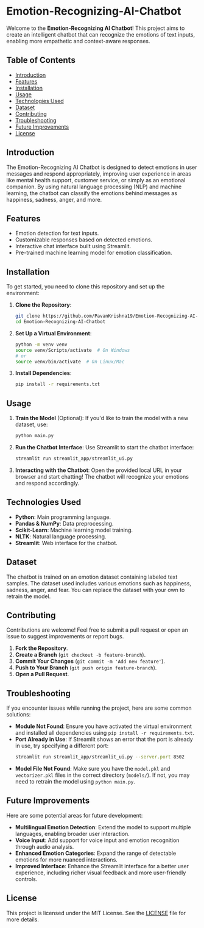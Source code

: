 # Emotion-Recognizing-AI-Chatbot

Welcome to the **Emotion-Recognizing AI Chatbot**! This project aims to create an intelligent chatbot that can recognize the emotions of text inputs, enabling more empathetic and context-aware responses.

## Table of Contents
- [Introduction](#introduction)
- [Features](#features)
- [Installation](#installation)
- [Usage](#usage)
- [Technologies Used](#technologies-used)
- [Dataset](#dataset)
- [Contributing](#contributing)
- [Troubleshooting](#troubleshooting)
- [Future Improvements](#future-improvements)
- [License](#license)

## Introduction
The Emotion-Recognizing AI Chatbot is designed to detect emotions in user messages and respond appropriately, improving user experience in areas like mental health support, customer service, or simply as an emotional companion. By using natural language processing (NLP) and machine learning, the chatbot can classify the emotions behind messages as happiness, sadness, anger, and more.

## Features
- Emotion detection for text inputs.
- Customizable responses based on detected emotions.
- Interactive chat interface built using Streamlit.
- Pre-trained machine learning model for emotion classification.

## Installation
To get started, you need to clone this repository and set up the environment:

1. **Clone the Repository**:
   ```sh
   git clone https://github.com/PavanKrishna19/Emotion-Recognizing-AI-Chatbot.git
   cd Emotion-Recognizing-AI-Chatbot
   ```

2. **Set Up a Virtual Environment**:
   ```sh
   python -m venv venv
   source venv/Scripts/activate  # On Windows
   # or
   source venv/bin/activate  # On Linux/Mac
   ```

3. **Install Dependencies**:
   ```sh
   pip install -r requirements.txt
   ```

## Usage
1. **Train the Model** (Optional): If you'd like to train the model with a new dataset, use:
   ```sh
   python main.py
   ```

2. **Run the Chatbot Interface**:
   Use Streamlit to start the chatbot interface:
   ```sh
   streamlit run streamlit_app/streamlit_ui.py
   ```

3. **Interacting with the Chatbot**:
   Open the provided local URL in your browser and start chatting! The chatbot will recognize your emotions and respond accordingly.

## Technologies Used
- **Python**: Main programming language.
- **Pandas & NumPy**: Data preprocessing.
- **Scikit-Learn**: Machine learning model training.
- **NLTK**: Natural language processing.
- **Streamlit**: Web interface for the chatbot.

## Dataset
The chatbot is trained on an emotion dataset containing labeled text samples. The dataset used includes various emotions such as happiness, sadness, anger, and fear. You can replace the dataset with your own to retrain the model.

## Contributing
Contributions are welcome! Feel free to submit a pull request or open an issue to suggest improvements or report bugs.

1. **Fork the Repository**.
2. **Create a Branch** (`git checkout -b feature-branch`).
3. **Commit Your Changes** (`git commit -m 'Add new feature'`).
4. **Push to Your Branch** (`git push origin feature-branch`).
5. **Open a Pull Request**.

## Troubleshooting
If you encounter issues while running the project, here are some common solutions:

- **Module Not Found**: Ensure you have activated the virtual environment and installed all dependencies using `pip install -r requirements.txt`.
- **Port Already in Use**: If Streamlit shows an error that the port is already in use, try specifying a different port:
  ```sh
  streamlit run streamlit_app/streamlit_ui.py --server.port 8502
  ```
- **Model File Not Found**: Make sure you have the `model.pkl` and `vectorizer.pkl` files in the correct directory (`models/`). If not, you may need to retrain the model using `python main.py`.

## Future Improvements
Here are some potential areas for future development:

- **Multilingual Emotion Detection**: Extend the model to support multiple languages, enabling broader user interaction.
- **Voice Input**: Add support for voice input and emotion recognition through audio analysis.
- **Enhanced Emotion Categories**: Expand the range of detectable emotions for more nuanced interactions.
- **Improved Interface**: Enhance the Streamlit interface for a better user experience, including richer visual feedback and more user-friendly controls.

## License
This project is licensed under the MIT License. See the [LICENSE](LICENSE) file for more details.

